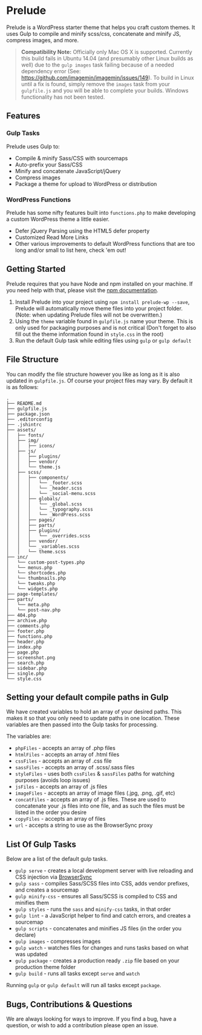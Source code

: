 # Prelude
Prelude is a WordPress starter theme that helps you craft custom themes. It uses Gulp to compile and minify scss/css, concatenate and minify JS, compress images, and more.

> **Compatibility Note:**  Officially only Mac OS X is supported. Currently this build fails in Ubuntu 14.04 (and presumably other Linux builds as well) due to the `gulp images` task failing because of a needed dependency error (See: https://github.com/imagemin/imagemin/issues/149). To build in Linux until a fix is found, simply remove the `images` task from your `gulpfile.js` and you will be able to complete your builds. Windows functionality has not been tested.

## Features
### Gulp Tasks
Prelude uses Gulp to:
- Compile & minify Sass/CSS with sourcemaps
- Auto-prefix your Sass/CSS
- Minify and concatenate JavaScript/jQuery
- Compress images
- Package a theme for upload to WordPress or distribution

### WordPress Functions
Prelude has some nifty features built into `functions.php` to make developing a custom WordPress theme a little easier.
- Defer jQuery Parsing using the HTML5 defer property
- Customized Read More Links
- Other various improvements to default WordPress functions that are too long and/or small to list here, check 'em out!

## Getting Started
Prelude requires that you have Node and npm installed on your machine. If you need help with that, please visit the [npm documentation](https://docs.npmjs.com/getting-started/installing-node).

1. Install Prelude into your project using `npm install prelude-wp --save`, Prelude will automatically move theme files into your project folder. (Note: when updating Prelude files will not be overwritten.)
2. Using the `theme` variable found in `gulpfile.js` name your theme. This is only used for packaging purposes and is not critical (Don't forget to also fill out the theme information found in `style.css` in the root)
3. Run the default Gulp task while editing files using `gulp` or `gulp default`


## File Structure
You can modify the file structure however you like as long as it is also updated in `gulpfile.js`. Of course your project files may vary. By default it is as follows:

```
.
├── README.md
├── gulpfile.js
├── package.json
├── .editorconfig
├── .jshintrc
├── assets/
│   ├── fonts/
│   ├── img/
│   │   ├── icons/
│   ├── js/
│   │   ├── plugins/
│   │   ├── vendor/
│   │   └── theme.js
│   ├── scss/
│   │   ├── components/
│   │   │   └── _footer.scss
│   │   │   └── _header.scss
│   │   │   └── _social-menu.scss
│   │   ├── globals/
│   │   │   └── _global.scss
│   │   │   └── _typography.scss
│   │   │   └── _WordPress.scss
│   │   ├── pages/
│   │   ├── parts/
│   │   ├── plugins/
│   │   │   └── _overrides.scss
│   │   ├── vendor/
│   │   └── _variables.scss
│   │   └── theme.scss
├── inc/
│   └── custom-post-types.php
│   └── menus.php
│   └── shortcodes.php
│   └── thumbnails.php
│   └── tweaks.php
│   └── widgets.php
├── page-templates/
├── parts/
│   └── meta.php
│   └── post-nav.php
├── 404.php
├── archive.php
├── comments.php
├── footer.php
├── functions.php
├── header.php
├── index.php
├── page.php
├── screenshot.png
├── search.php
├── sidebar.php
├── single.php
└── style.css
```

## Setting your default compile paths in Gulp
We have created variables to hold an array of your desired paths. This makes it so that you only need to update paths in one location. These variables are then passed into the Gulp tasks for processing.

The variables are:
- `phpFiles` - accepts an array of .php files
- `htmlFiles` - accepts an array of .html files
- `cssFiles` - accepts an array of .css file
- `sassFiles` - accepts an array of .scss/.sass files
- `styleFiles` - uses both `cssFiles` & `sassFiles` paths for watching purposes (avoids loop issues)
- `jsFiles` - accepts an array of .js files
- `imageFiles` - accepts an array of image files (.jpg, .png, .gif, etc)
- `concatFiles` - accepts an array of .js files. These are used to concatenate your .js files into one file, and as such the files must be listed in the order you desire
- `copyFiles` - accepts an array of files
- `url` - accepts a string to use as the BrowserSync proxy

## List Of Gulp Tasks
Below are a list of the default gulp tasks.
- `gulp serve` - creates a local development server with live reloading and CSS injection via [BrowserSync](https://www.browsersync.io/docs/)
- `gulp sass` - compiles Sass/SCSS files into CSS, adds vendor prefixes, and creates a sourcemap
- `gulp minify-css` - ensures all Sass/SCSS is compiled to CSS and minifies them
- `gulp styles` - runs the `sass` and `minify-css` tasks, in that order
- `gulp lint` - a JavaScript helper to find and catch errors, and creates a sourcemap
- `gulp scripts` - concatenates and minifies JS files (in the order you declare)
- `gulp images` - compresses images
- `gulp watch` - watches files for changes and runs tasks based on what was updated
- `gulp package` - creates a production ready `.zip` file based on your production theme folder
- `gulp build` - runs all tasks except `serve` and `watch`

Running `gulp` or `gulp default` will run all tasks except `package`.

## Bugs, Contributions & Questions
We are always looking for ways to improve. If you find a bug, have a question, or wish to add a contribution please open an issue.
